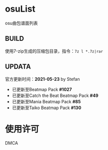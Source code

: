 # osuList

osu曲包谱面列表

## BUILD

使用7-zip生成的压缩包目录，指令：`7z l *.7z|rar`

## UPDATA

官方更新时间：**2021-05-23** by Stefan

- 已更新至Beatmap Pack **#1027**
- 已更新至Catch the Beat Beatmap Pack **#49**
- 已更新至Mania Beatmap Pack **#85**
- 已更新至Taiko Beatmap Pack **#130**

# 使用许可

DMCA

